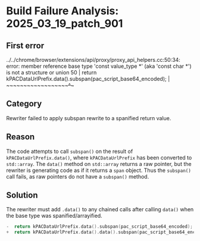 # Build Failure Analysis: 2025_03_19_patch_901

## First error

../../chrome/browser/extensions/api/proxy/proxy_api_helpers.cc:50:34: error: member reference base type 'const value_type *' (aka 'const char *') is not a structure or union
   50 |   return kPACDataUrlPrefix.data().subspan(pac_script_base64_encoded);
      |          ~~~~~~~~~~~~~~~~~~~~~~~~^~~~~~~~

## Category
Rewriter failed to apply subspan rewrite to a spanified return value.

## Reason
The code attempts to call `subspan()` on the result of `kPACDataUrlPrefix.data()`, where `kPACDataUrlPrefix` has been converted to `std::array`.  The `data()` method on `std::array` returns a raw pointer, but the rewriter is generating code as if it returns a `span` object.  Thus the `subspan()` call fails, as raw pointers do not have a `subspan()` method.

## Solution
The rewriter must add `.data()` to any chained calls after calling `data()` when the base type was spanified/arrayified.

```c++
-  return kPACDataUrlPrefix.data().subspan(pac_script_base64_encoded);
+  return kPACDataUrlPrefix.data().data().subspan(pac_script_base64_encoded);